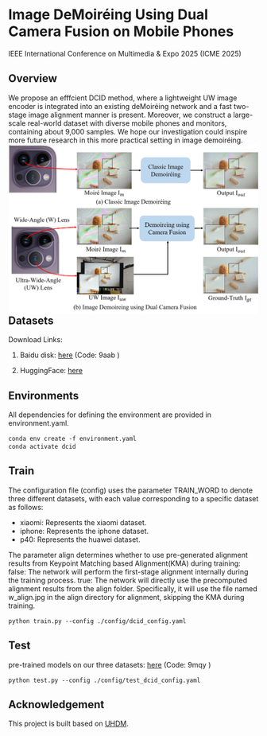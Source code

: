 # Image DeMoiréing Using Dual Camera Fusion on Mobile Phones
 IEEE International Conference on Multimedia & Expo 2025 (ICME 2025)


## Overview


  We propose an efffcient DCID method, where a lightweight UW image encoder is integrated into an existing deMoiréing network and a fast two-stage image alignment manner is present. Moreover, we construct a large-scale real-world dataset with diverse mobile phones and monitors, containing about 9,000 samples. We hope our investigation could inspire more future research in this more practical setting in image demoiréing.
<img src="./figs/intro.png" alt="intro" style="float: right;" />  


##  Datasets 
Download Links:

1. Baidu disk: [here](https://pan.baidu.com/s/1IAFmdE4Mkh9ATi2DRspcVQ?pwd=9aab)  (Code: 9aab )

2. HuggingFace: [here](https://huggingface.co/datasets/Mrduckk/DCID)

## Environments
All dependencies for defining the environment are provided in environment.yaml.
```
conda env create -f environment.yaml
conda activate dcid
```

## Train

The configuration file (config) uses the parameter TRAIN_WORD to denote three different datasets, with each value corresponding to a specific dataset as follows:
- xiaomi: Represents the xiaomi dataset.
- iphone: Represents the iphone dataset.
- p40: Represents the huawei dataset.

The parameter align determines whether to use pre-generated alignment results from Keypoint Matching based Alignment(KMA) during training:
false: The network will perform the first-stage alignment internally during the training process.
true: The network will directly use the precomputed alignment results from the align folder.
Specifically, it will use the file named w_align.jpg in the align directory for alignment, skipping the KMA during training.

```
python train.py --config ./config/dcid_config.yaml
```

## Test
pre-trained models on our three datasets: [here](https://pan.baidu.com/s/1mbMAksiBkRshzIPK7coDmg?pwd=9mqy) (Code: 9mqy )

```
python test.py --config ./config/test_dcid_config.yaml
```

## Acknowledgement
This project is built based on [UHDM](https://github.com/CVMI-Lab/UHDM?tab=readme-ov-file).

